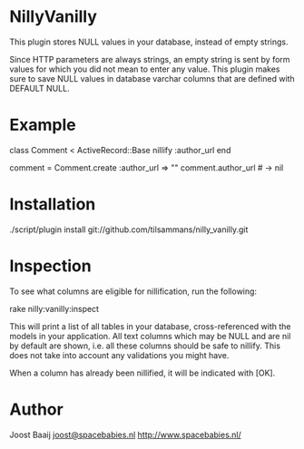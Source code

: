 NillyVanilly
============

This plugin stores NULL values in your database, instead of empty strings.

Since HTTP parameters are always strings, an empty string is sent by form
values for which you did not mean to enter any value. This plugin makes sure
to save NULL values in database varchar columns that are defined with
DEFAULT NULL.


Example
=======

  class Comment < ActiveRecord::Base
    nillify :author_url
  end

  comment = Comment.create :author_url => ""
  comment.author_url        # -> nil
  

Installation
============

./script/plugin install git://github.com/tilsammans/nilly_vanilly.git


Inspection
==========

To see what columns are eligible for nillification, run the following:

  rake nilly:vanilly:inspect

This will print a list of all tables in your database, cross-referenced with
the models in your application. All text columns which may be NULL and are
nil by default are shown, i.e. all these columns should be safe to nillify.
This does not take into account any validations you might have.

When a column has already been nillified, it will be indicated with [OK].


Author
======

Joost Baaij <joost@spacebabies.nl> http://www.spacebabies.nl/